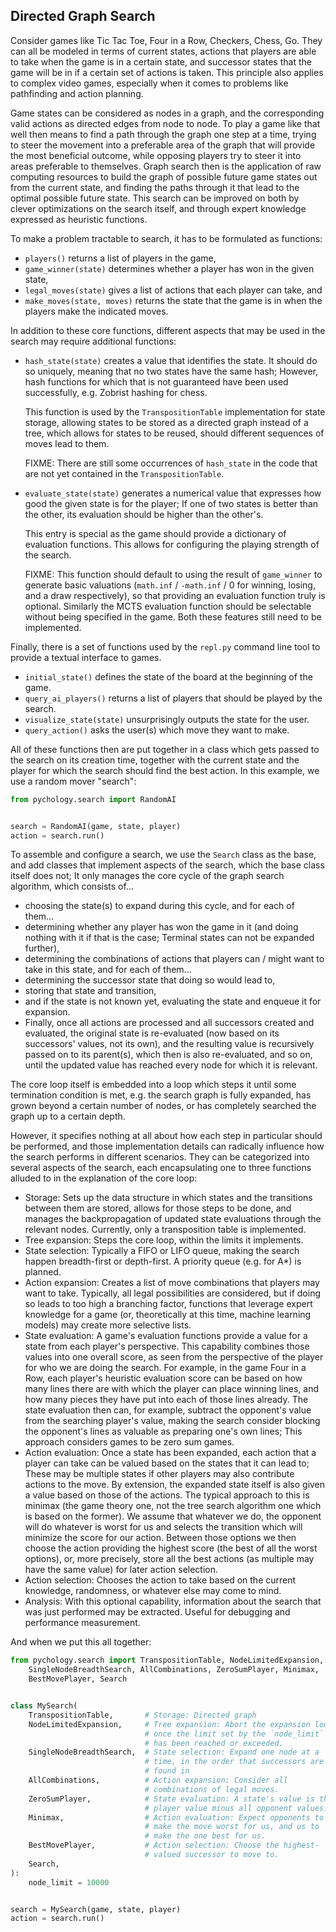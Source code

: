 Directed Graph Search
---------------------

Consider games like Tic Tac Toe, Four in a Row, Checkers, Chess, Go.
They can all be modeled in terms of current states, actions that players
are able to take when the game is in a certain state, and successor
states that the game will be in if a certain set of actions is taken.
This principle also applies to complex video games, especially when it
comes to problems like pathfinding and action planning.

Game states can be considered as nodes in a graph, and the corresponding
valid actions as directed edges from node to node. To play a game like
that well then means to find a path through the graph one step at a
time, trying to steer the movement into a preferable area of the graph
that will provide the most beneficial outcome, while opposing players
try to steer it into areas preferable to themselves. Graph search then
is the application of raw computing resources to build the graph of
possible future game states out from the current state, and finding the
paths through it that lead to the optimal possible future state. This
search can be improved on both by clever optimizations on the search
itself, and through expert knowledge expressed as heuristic functions.

To make a problem tractable to search, it has to be formulated as
functions:

* `players()` returns a list of players in the game,
* `game_winner(state)` determines whether a player has won in the given
  state,
* `legal_moves(state)` gives a list of actions that each player can
  take, and
* `make_moves(state, moves)` returns the state that the game is in when
  the players make the indicated moves.

In addition to these core functions, different aspects that may be used
in the search may require additional functions:

* `hash_state(state)` creates a value that identifies the state. It
  should do so uniquely, meaning that no two states have the same hash;
  However, hash functions for which that is not guaranteed have been
  used successfully, e.g. Zobrist hashing for chess.

  This function is used by the `TranspositionTable` implementation for
  state storage, allowing states to be stored as a directed graph
  instead of a tree, which allows for states to be reused, should
  different sequences of moves lead to them.

  FIXME: There are still some occurrences of `hash_state` in the code
  that are not yet contained in the `TranspositionTable`.
* `evaluate_state(state)` generates a numerical value that expresses how
  good the given state is for the player; If one of two states is better
  than the other, its evaluation should be higher than the other's.

  This entry is special as the game should provide a dictionary of
  evaluation functions. This allows for configuring the playing strength
  of the search.

  FIXME: This function should default to using the result of
  `game_winner` to generate basic valuations (`math.inf` / `-math.inf` /
  0 for winning, losing, and a draw respectively), so that providing an
  evaluation function truly is optional. Similarly the MCTS evaluation
  function should be selectable without being specified in the game.
  Both these features still need to be implemented.

Finally, there is a set of functions used by the `repl.py` command line
tool to provide a textual interface to games.

* `initial_state()` defines the state of the board at the beginning of
  the game.
* `query_ai_players()` returns a list of players that should be played
  by the search.
* `visualize_state(state)` unsurprisingly outputs the state for the
  user.
* `query_action()` asks the user(s) which move they want to make.

All of these functions then are put together in a class which gets
passed to the search on its creation time, together with the current
state and the player for which the search should find the best action.
In this example, we use a random mover "search":

```python
from pychology.search import RandomAI


search = RandomAI(game, state, player)
action = search.run()
```

To assemble and configure a search, we use the `Search` class as the
base, and add classes that implement aspects of the search, which the
base class itself does not; It only manages the core cycle of the graph
search algorithm, which consists of...

* choosing the state(s) to expand during this cycle, and for each of
  them...
* determining whether any player has won the game in it (and doing
  nothing with it if that is the case; Terminal states can not be
  expanded further),
* determining the combinations of actions that players can / might want
  to take in this state, and for each of them...
* determining the successor state that doing so would lead to,
* storing that state and transition, 
* and if the state is not known yet, evaluating the state and enqueue it
  for expansion.
* Finally, once all actions are processed and all successors created and
  evaluated, the original state is re-evaluated (now based on its
  successors' values, not its own), and the resulting value is
  recursively passed on to its parent(s), which then is also
  re-evaluated, and so on, until the updated value has reached every
  node for which it is relevant.

The core loop itself is embedded into a loop which steps it until some
termination condition is met, e.g. the search graph is fully expanded,
has grown beyond a certain number of nodes, or has completely searched
the graph up to a certain depth.

However, it specifies nothing at all about how each step in particular
should be performed, and those implementation details can radically
influence how the search performs in different scenarios. They can be
categorized into several aspects of the search, each encapsulating one
to three functions alluded to in the explanation of the core loop:

* Storage: Sets up the data structure in which states and the
  transitions between them are stored, allows for those steps to be
  done, and manages the backpropagation of updated state evaluations
  through the relevant nodes. Currently, only a transposition table is
  implemented.
* Tree expansion: Steps the core loop, within the limits it implements.
* State selection: Typically a FIFO or LIFO queue, making the search
  happen breadth-first or depth-first. A priority queue (e.g. for A*) is
  planned.
* Action expansion: Creates a list of move combinations that players may
  want to take. Typically, all legal possibilities are considered, but
  if doing so leads to too high a branching factor, functions that
  leverage expert knowledge for a game (or, theoretically at this time,
  machine learning models) may create more selective lists.
* State evaluation: A game's evaluation functions provide a value for a
  state from each player's perspective. This capability combines those
  values into one overall score, as seen from the perspective of the
  player for who we are doing the search. For example, in the game Four
  in a Row, each player's heuristic evaluation score can be based on how
  many lines there are with which the player can place winning lines,
  and how many pieces they have put into each of those lines already.
  The state evaluation then can, for example, subtract the opponent's
  value from the searching player's value, making the search consider
  blocking the opponent's lines as valuable as preparing one's own
  lines; This approach considers games to be zero sum games.
* Action evaluation: Once a state has been expanded, each action that a
  player can take can be valued based on the states that it can lead to;
  These may be multiple states if other players may also contribute
  actions to the move. By extension, the expanded state itself is also
  given a value based on those of the actions. The typical approach to
  this is minimax (the game theory one, not the tree search algorithm
  one which is based on the former). We assume that whatever we do, the
  opponent will do whatever is worst for us and selects the transition
  which will minimize the score for our action. Between those options we
  then choose the action providing the highest score (the best of all
  the worst options), or, more precisely, store all the best actions (as
  multiple may have the same value) for later action selection.
* Action selection: Chooses the action to take based on the current
  knowledge, randomness, or whatever else may come to mind.
* Analysis: With this optional capability, information about the search
  that was just performed may be extracted. Useful for debugging and
  performance measurement.


And when we put this all together:

```python
from pychology.search import TranspositionTable, NodeLimitedExpansion,
    SingleNodeBreadthSearch, AllCombinations, ZeroSumPlayer, Minimax,
    BestMovePlayer, Search


class MySearch(
    TranspositionTable,       # Storage: Directed graph
    NodeLimitedExpansion,     # Tree expansion: Abort the expansion loop
                              # once the limit set by the `node_limit`
                              # has been reached or exceeded.
    SingleNodeBreadthSearch,  # State selection: Expand one node at a
                              # time, in the order that successors are
                              # found in
    AllCombinations,          # Action expansion: Consider all
                              # combinations of legal moves.
    ZeroSumPlayer,            # State evaluation: A state's value is the
                              # player value minus all opponent values.
    Minimax,                  # Action evaluation: Expect opponents to
                              # make the move worst for us, and us to
                              # make the one best for us.
    BestMovePlayer,           # Action selection: Choose the highest-
                              # valued successor to move to.
    Search,
):
    node_limit = 10000


search = MySearch(game, state, player)
action = search.run()
```
